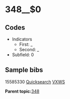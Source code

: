 # 348\_\_$0

## Codes

-   Indicators
    -   First: \_
    -   Second: \_
-   Subfield: 0

## Sample bibs

15585330 [Quicksearch](https://search.library.yale.edu/catalog/15585330) [VXWS](http://prodorbis.library.yale.edu:7014/vxws/GetHoldingsService?bibId=15585330)

**Parent topic:**[348](../../tags/348/348.md)

